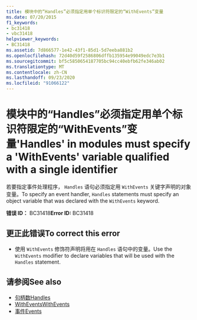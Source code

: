 ```yaml
---
title: 模块中的“Handles”必须指定用单个标识符限定的“WithEvents”变量
ms.date: 07/20/2015
f1_keywords:
- bc31418
- vbc31418
helpviewer_keywords:
- BC31418
ms.assetid: 7d866577-1e42-43f1-85d1-5d7eeba881b2
ms.openlocfilehash: 72d40d59f2586806dffb135954e99049edc7e3b1
ms.sourcegitcommit: bf5c5850654187705bc94cc40ebfb62fe346ab02
ms.translationtype: MT
ms.contentlocale: zh-CN
ms.lasthandoff: 09/23/2020
ms.locfileid: "91066122"
---
```

# <a name="handles-in-modules-must-specify-a-withevents-variable-qualified-with-a-single-identifier"></a><span data-ttu-id="f0131-102">模块中的“Handles”必须指定用单个标识符限定的“WithEvents”变量</span><span class="sxs-lookup"><span data-stu-id="f0131-102">'Handles' in modules must specify a 'WithEvents' variable qualified with a single identifier</span></span>

<span data-ttu-id="f0131-103">若要指定事件处理程序， `Handles` 语句必须指定用 `WithEvents` 关键字声明的对象变量。</span><span class="sxs-lookup"><span data-stu-id="f0131-103">To specify an event handler, `Handles` statements must specify an object variable that was declared with the `WithEvents` keyword.</span></span>  
  
 <span data-ttu-id="f0131-104">**错误 ID：** BC31418</span><span class="sxs-lookup"><span data-stu-id="f0131-104">**Error ID:** BC31418</span></span>  
  
## <a name="to-correct-this-error"></a><span data-ttu-id="f0131-105">更正此错误</span><span class="sxs-lookup"><span data-stu-id="f0131-105">To correct this error</span></span>  
  
- <span data-ttu-id="f0131-106">使用 `WithEvents` 修饰符声明将用在 `Handles` 语句中的变量。</span><span class="sxs-lookup"><span data-stu-id="f0131-106">Use the `WithEvents` modifier to declare variables that will be used with the `Handles` statement.</span></span>  
  
## <a name="see-also"></a><span data-ttu-id="f0131-107">请参阅</span><span class="sxs-lookup"><span data-stu-id="f0131-107">See also</span></span>

- [<span data-ttu-id="f0131-108">句柄数</span><span class="sxs-lookup"><span data-stu-id="f0131-108">Handles</span></span>](../language-reference/statements/handles-clause.md)
- [<span data-ttu-id="f0131-109">WithEvents</span><span class="sxs-lookup"><span data-stu-id="f0131-109">WithEvents</span></span>](../language-reference/modifiers/withevents.md)
- [<span data-ttu-id="f0131-110">事件</span><span class="sxs-lookup"><span data-stu-id="f0131-110">Events</span></span>](../programming-guide/language-features/events/index.md)
